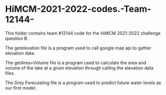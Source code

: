# HiMCM-2021-2022-codes.-Team-12144-

This folder contains team #12144 code for the HiMCM 2021-2022 challenge question B.

The getelevation file is a program used to call google map api to gather elevation data.

The getArea+Volume file is a program used to calculate the area and volume of the lake at a given elevation through calling the elevation data files.

The Grey Forecasting file is a program used to predict future water levels as our first model.

